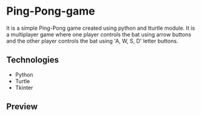 # Ping-Pong-game
It is a simple Ping-Pong game created using python and tturtle module. It is a multiplayer game where one player controls the bat using arrow buttons and the other player controls the bat using 'A, W, S, D' letter buttons.

## Technologies
- Python
- Turtle
- Tkinter

## Preview
![]()
